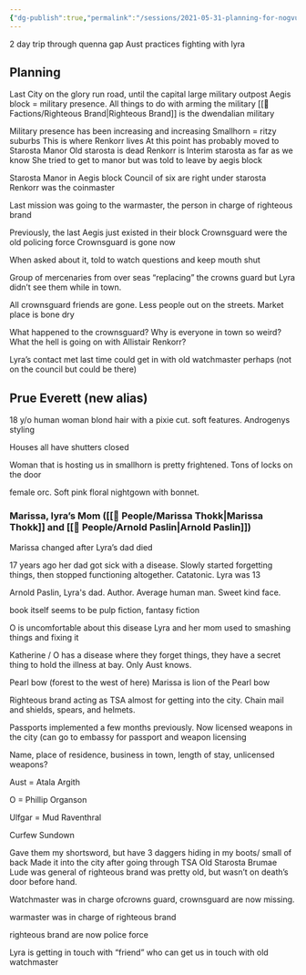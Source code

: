 ```yaml
---
{"dg-publish":true,"permalink":"/sessions/2021-05-31-planning-for-nogvurot/"}
---
```


2 day trip through quenna gap
Aust practices fighting with lyra

## Planning
Last City on the glory run road, until the capital
large military outpost
Aegis block = military presence. All things to do with arming the military
[[🤝 Factions/Righteous Brand\|Righteous Brand]] is the dwendalian military

Military presence has been increasing and increasing
Smallhorn = ritzy suburbs
	This is where Renkorr lives
	At this point has probably moved to Starosta Manor
Old starosta is dead
Renkorr is Interim starosta as far as we know
She tried to get to manor but was told to leave by aegis block

Starosta Manor in Aegis block
Council of six are right under starosta 
Renkorr was the coinmaster

Last mission was going to the warmaster, the person in charge of righteous brand

Previously, the last Aegis just existed in their block
Crownsguard were the old policing force
	Crownsguard is gone now

When asked about it, told to watch questions and keep mouth shut

Group of mercenaries from over seas “replacing” the crowns guard but Lyra didn’t see them while in town.

All crownsguard friends are gone. Less people out on the streets. Market place is bone dry

What happened to the crownsguard?
Why is everyone in town so weird?
What the hell is going on with Allistair Renkorr?

Lyra’s contact
met last time
could get in with old watchmaster perhaps (not on the council but could be there)

## Prue Everett (new alias)

18 y/o human woman blond hair with a pixie cut. soft features. Androgenys styling

Houses all have shutters closed

Woman that is hosting us in smallhorn is pretty frightened. Tons of locks on the door

female orc. Soft pink floral nightgown with bonnet. 

### Marissa, lyra’s Mom ([[🙋 People/Marissa Thokk\|Marissa Thokk]] and [[🙋 People/Arnold Paslin\|Arnold Paslin]])

Marissa changed after Lyra’s dad died

17 years ago her dad got sick with a disease. Slowly started forgetting things, then stopped functioning altogether. Catatonic. Lyra was 13

Arnold Paslin, Lyra's dad. Author. Average human man. Sweet kind face.

book itself seems to be pulp fiction, fantasy fiction

O is uncomfortable about this disease
Lyra and her mom used to smashing things and fixing it

Katherine / O has a disease where they forget things, they have a secret thing to hold the illness at bay. Only Aust knows.

Pearl bow (forest to the west of here) Marissa is lion of the Pearl bow

Righteous brand acting as TSA almost for getting into the city. Chain mail and shields, spears, and helmets. 

Passports implemented a few months previously. Now licensed weapons in the city (can go to embassy for passport and weapon licensing 

Name, place of residence, business in town, length of stay, unlicensed weapons?

Aust = Atala Argith

O = Phillip Organson

Ulfgar = Mud Raventhral

Curfew Sundown

Gave them my shortsword, but have 3 daggers hiding in my boots/ small of back
Made it into the city after going through TSA
Old Starosta Brumae Lude
was general of righteous brand
was pretty old, but wasn’t on death’s door before hand.

Watchmaster was in charge ofcrowns guard, crownsguard are now missing.

warmaster was in charge of righteous brand

righteous brand are now police force

Lyra is getting in touch with “friend” who can get us in touch with old watchmaster